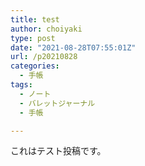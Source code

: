 ```yaml
---
title: test
author: choiyaki
type: post
date: "2021-08-28T07:55:01Z"
url: /p20210828
categories:
  - 手帳
tags:
  - ノート
  - バレットジャーナル
  - 手帳

---
```

これはテスト投稿です。